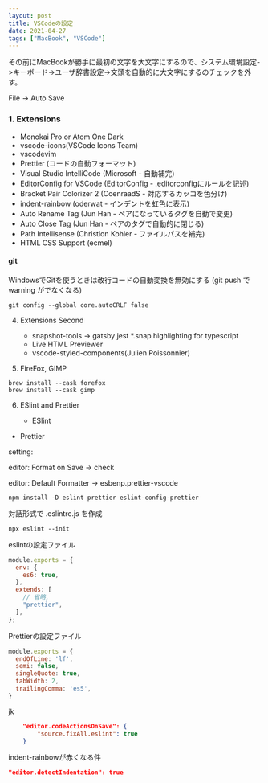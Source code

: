 ```yaml
---
layout: post
title: VSCodeの設定
date: 2021-04-27
tags: ["MacBook", "VSCode"]
---
```


その前にMacBookが勝手に最初の文字を大文字にするので、システム環境設定->キーボード->ユーザ辞書設定->文頭を自動的に大文字にするのチェックを外す。

   File -> Auto Save

### 1. Extensions

- Monokai Pro or Atom One Dark
- vscode-icons(VSCode Icons Team)
- vscodevim
- Prettier (コードの自動フォーマット)
- Visual Studio IntelliCode (Microsoft - 自動補完)
- EditorConfig for VSCode (EditorConfig - .editorconfigにルールを記述)
- Bracket Pair Colorizer 2 (CoenraadS - 対応するカッコを色分け)
- indent-rainbow (oderwat - インデントを虹色に表示)
- Auto Rename Tag (Jun Han - ペアになっているタグを自動で変更)
- Auto Close Tag (Jun Han - ペアのタグで自動的に閉じる)
- Path Intellisense (Christion Kohler - ファイルパスを補完)
- HTML CSS Support (ecmel)

#### git

WindowsでGitを使うときは改行コードの自動変換を無効にする
(git push で warning がでなくなる)

```shell
git config --global core.autoCRLF false
```

4. Extensions Second

   - snapshot-tools -> gatsby jest *.snap highlighting for typescript
   - Live HTML Previewer
   - vscode-styled-components(Julien Poissonnier)

5. FireFox, GIMP

```shell
brew install --cask forefox
brew install --cask gimp
```

6. ESlint and Prettier

   - ESlint
- Prettier
  

setting:

   editor: Format on Save -> check

   editor: Default Formatter -> esbenp.prettier-vscode

```shell
npm install -D eslint prettier eslint-config-prettier
```

対話形式で .eslintrc.js を作成

```shell
npx eslint --init
```

eslintの設定ファイル

```js:title=.eslintrc.js
module.exports = {
  env: {
    es6: true,
  },
  extends: [
    // 省略,
    "prettier",
  ],
};
```

Prettierの設定ファイル

```js
module.exports = {
  endOfLine: 'lf',
  semi: false,
  singleQuote: true,
  tabWidth: 2,
  trailingComma: 'es5',
}

```

jk

```json
    "editor.codeActionsOnSave": {
        "source.fixAll.eslint": true
    }
```



indent-rainbowが赤くなる件

```json
"editor.detectIndentation": true
```

